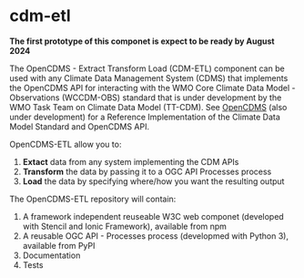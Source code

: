 # cdm-etl

**The first prototype of this componet is expect to be ready by August 2024**

The OpenCDMS - Extract Transform Load (CDM-ETL) component can be used with any Climate Data Management System (CDMS) that implements the OpenCDMS API for interacting with the WMO Core Climate Data Model - Observations (WCCDM-OBS) standard that is under development by the WMO Task Team on Climate Data Model (TT-CDM). See [OpenCDMS](http://github.com/opencdms/opencdms) (also under development) for a Reference Implementation of the Climate Data Model Standard and OpenCDMS API.

OpenCDMS-ETL allow you to:
1. **Extact** data from any system implementing the CDM APIs
2. **Transform** the data by passing it to a OGC API Processes process
3. **Load** the data by specifying where/how you want the resulting output

The OpenCDMS-ETL repository will contain:
1. A framework independent reuseable W3C web componet (developed with Stencil and Ionic Framework), available from npm
2. A reusable OGC API - Processes process (developmed with Python 3), available from PyPI
3. Documentation
4. Tests
